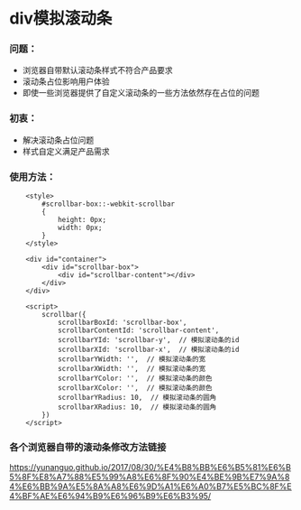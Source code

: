 # div模拟滚动条
### 问题：
- 浏览器自带默认滚动条样式不符合产品要求
- 滚动条占位影响用户体验
- 即使一些浏览器提供了自定义滚动条的一些方法依然存在占位的问题

### 初衷：
- 解决滚动条占位问题
- 样式自定义满足产品需求

### 使用方法：
```
    <style>
        #scrollbar-box::-webkit-scrollbar
        {
            height: 0px;
            width: 0px;
        }
    </style>

    <div id="container">
        <div id="scrollbar-box">
            <div id="scrollbar-content"></div>
        </div>
    </div>

    <script>
        scrollbar({
            scrollbarBoxId: 'scrollbar-box',
            scrollbarContentId: 'scrollbar-content',
            scrollbarYId: 'scrollbar-y',  // 模拟滚动条的id
            scrollbarXId: 'scrollbar-x',  // 模拟滚动条的id
            scrollbarYWidth: '',  // 模拟滚动条的宽
            scrollbarXWidth: '',  // 模拟滚动条的宽
            scrollbarYColor: '',  // 模拟滚动条的颜色
            scrollbarXColor: '',  // 模拟滚动条的颜色
            scrollbarYRadius: 10,  // 模拟滚动条的圆角
            scrollbarXRadius: 10,  // 模拟滚动条的圆角
        })
    </script>
```

### 各个浏览器自带的滚动条修改方法链接
https://yunanguo.github.io/2017/08/30/%E4%B8%BB%E6%B5%81%E6%B5%8F%E8%A7%88%E5%99%A8%E6%8F%90%E4%BE%9B%E7%9A%84%E6%BB%9A%E5%8A%A8%E6%9D%A1%E6%A0%B7%E5%BC%8F%E4%BF%AE%E6%94%B9%E6%96%B9%E6%B3%95/

